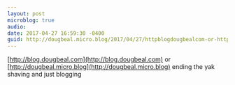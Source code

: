 ```yaml
---
layout: post
microblog: true
audio: 
date: 2017-04-27 16:59:30 -0400
guid: http://dougbeal.micro.blog/2017/04/27/httpblogdougbealcom-or-httpdougbealmicroblog.html
---
```

[http://blog.dougbeal.com](http://blog.dougbeal.com) or [http://dougbeal.micro.blog](http://dougbeal.micro.blog) ending the yak shaving and just blogging
